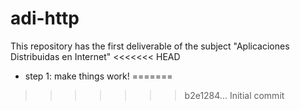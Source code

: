 # adi-http
This repository has the first deliverable of the subject "Aplicaciones Distribuidas en Internet"
<<<<<<< HEAD

- step 1: make things work!
=======
>>>>>>> b2e1284... Initial commit
